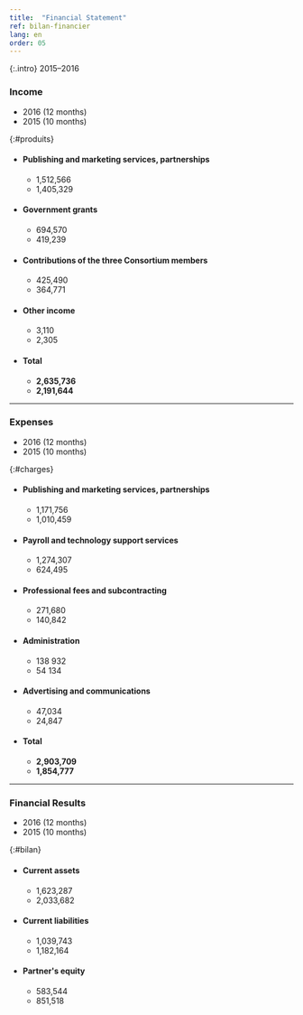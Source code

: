 ```yaml
---
title:  "Financial Statement"
ref: bilan-financier
lang: en
order: 05
---
```

{:.intro}
2015–2016

### Income
  - 2016 (12 months)
  - 2015 (10 months)

{:#produits}
- #### Publishing and marketing services, partnerships
  - 1,512,566
  - 1,405,329
- #### Government grants
  - 694,570
  - 419,239
- #### Contributions of the three Consortium members
  - 425,490
  - 364,771
- #### Other income
  - 3,110
  - 2,305
- #### Total
  - **2,635,736**
  - **2,191,644**

---

### Expenses
  - 2016 (12 months)
  - 2015 (10 months)

{:#charges}
- #### Publishing and marketing services, partnerships
  - 1,171,756
  - 1,010,459
- #### Payroll and technology support services
  - 1,274,307
  - 624,495
- #### Professional fees and subcontracting
  - 271,680
  - 140,842
- #### Administration
  - 138 932
  - 54 134
- #### Advertising and communications
  - 47,034
  - 24,847
- #### Total
  - **2,903,709**
  - **1,854,777**

---

### Financial Results
  - 2016 (12 months)
  - 2015 (10 months)

{:#bilan}
- #### Current assets
  - 1,623,287
  - 2,033,682
- #### Current liabilities
  - 1,039,743
  - 1,182,164
- #### Partner's equity
  - 583,544
  - 851,518
